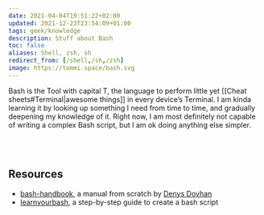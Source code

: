 ```yaml
---
date: 2021-04-04T19:51:22+02:00
updated: 2021-12-23T23:54:09+01:00
tags: geek/knowledge
description: Stuff about Bash
toc: false
aliases: Shell, zsh, sh
redirect_from: [/shell,/sh,/zsh]
image: https://tommi.space/bash.svg
---
```

Bash is the Tool with capital T, the language to perform little yet [[Cheat sheets#Terminal|awesome things]] in every device’s Terminal. I am kinda learning it by looking up something I need from time to time, and gradually deepening my knowledge of it. Right now, I am most definitely not capable of writing a complex Bash script, but I am ok doing anything else simpler.

<br>
<br>

## Resources

- [bash-handbook](https://github.com/denysdovhan/bash-handbook 'bash-handbook on GitHub'), a manual from scratch by [Denys Dovhan](https://denysdovhan.com/ 'Denys Dovhan')
- [learnyourbash](https://github.com/denysdovhan/learnyoubash 'learnyourbash on GitHub'), a step-by-step guide to create a bash script
